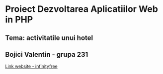 # Proiect Dezvoltarea Aplicatiilor Web in PHP
## Tema: activitatile unui hotel
## Bojici Valentin - grupa 231
[Link website - infinityfree](https://hillside-hotel-daw.infinityfreeapp.com)
